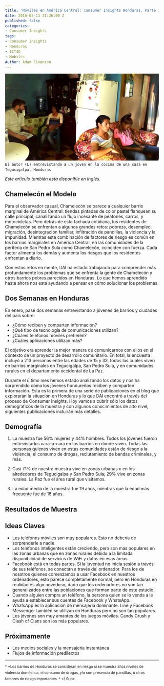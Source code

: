 ```yaml
---
title: 'Móviles en América Central: Consumer Insights Honduras, Parte 1'
date: 2016-05-11 21:36:00 Z
published: false
categories:
- Consumer Insights
tags:
- Consumer Insights
- Honduras
- ICT4D
- Mobiles
Author: Adam Fivenson
---
```


![Revised3.jpg](/uploads/Revised3.jpg)`El autor (L) entrevistando a un joven en la cocina de una casa en Tegucigalpa, Honduras`

*Este artículo también está disponible en Inglés.*

## Chamelecón el Modelo

Para el observador casual, Chamelecón se parece a cualquier barrio marginal de América Central: tiendas pintadas de color pastel flanquean su calle principal, canalizando un flujo incesante de peatones, carros, y motocicletas. Pero detrás de esta fachada cotidiana, los residentes de Chamelecón se enfrentan a algunos grandes retos: pobreza, desempleo, migración, desintegración familiar, infiltración de pandillas, la violencia y la impunidad. Mientras esta combinación de factores de riesgo es común en los barrios marginales en América Central, en las comunidades de la periferia de San Pedro Sula como Chamelecón, coinciden con fuerza. Cada factor alimenta los demás y aumenta los riesgos que los residentes enfrentan a diario. 

Con estos retos en mente, DAI ha estado trabajando para comprender más profundamente  los problemas que se enfrenta la gente de Chamelecón y otros barrios pobres parecidos en  Honduras.  Lo que hemos aprendido hasta ahora nos está ayudando a pensar en cómo solucionar los problemas.

## Dos Semanas en Honduras

En enero, pasé dos semanas entrevistando a jóvenes  de barrios y ciudades del país sobre: 

* ¿Cómo reciben y comparten información?
* ¿Qué tipo de tecnología de comunicaciones utilizan? 
* ¿Cuáles teléfonos móviles prefieren?
* ¿Cuáles aplicaciones utilizan más?

El objetivo era aprender la mejor manera de comunicarnos con ellos en el contexto de un proyecto de desarrollo comunitario. En total, la encuesta incluyó a 213 personas entre las edades de 15 y 33, todos los cuales viven en barrios marginales en Tegucigalpa, San Pedro Sula, y en comunidades rurales en el departamento occidental de La Paz.

Durante el último mes hemos estado analizando los datos y nos ha sorprendido cómo los jóvenes hondureños reciben y comparten información. Esta es la primera de una serie de publicaciones en el blog que explorarán la situación en Honduras y lo que DAI encontró a través del proceso de Consumer Insights. Hoy vamos a cubrir sólo los datos demográficos de la muestra y con algunos conocimientos de alto nivel, siguientes publicaciones incluirán más detalles. 

## Demografía

1. La muestra fue 56% mujeres y 44% hombres. Todos los jóvenes fueron entrevistados cara-a-cara en los barrios en donde viven. Todas las personas quienes viven en estas comunidades están de riesgo a la violencia, el consumo de drogas, reclutamiento de bandas criminales, y más.

2. Casi 71% de nuestra muestra vive en zonas urbanas o en los alrededores de Tegucigalpa y San Pedro Sula; 29% vive en zonas rurales. La Paz fue el área rural que visitamos.

3. La edad media de la muestra fue 19 años, mientras que la edad más frecuente fue de 16 años.

## Resultados de Muestra

<script id="infogram_0_FSJlq7JKrIbUHUZi" title="Espanol Honduras Mobile Use" src="//e.infogr.am/js/embed.js?smF" type="text/javascript"></script>

## Ideas Claves

* Los teléfonos móviles son muy populares. Esto no debería de sorprenderle a nadie.
* Los teléfonos inteligentes están creciendo, pero son más populares en las zonas urbanas que en zonas rurales debido a la limitada disponibilidad de servicios de WiFi y datos en esas áreas.
* Facebook está en todas partes. Si la juventud no inicia sesión a través de sus teléfonos, se conectan a través del ordenador. Para los de nosotros quienes comenzamos a usar Facebook en nuestros ordenadores, esto parece completamente normal, pero en Honduras en realidad es algo novedoso, dado que los ordenadores no son tan generalizados entre las poblaciones que forman parte de este estudio.
* Cuando alguien compra un teléfono, la persona quien se lo venda a le ayuda a establecer sus cuentas de Facebook y WhatsApp.
* WhatsApp es la aplicación de mensajería dominante. Line y Facebook Messenger también se utilizan en Honduras pero no son tan populares.
* Los jóvenes son muy amantes de los juegos móviles. Candy Crush y Clash of Clans son los más populares.

## Próximamente
* Los medios sociales y la mensajería instantánea 
* Flujos de información predilectos

***

<Sup> * *Los  barrios de Honduras se consideran en riesgo si se muestra altos niveles de violencia doméstica, el consumo de drogas, y/o con presencia de pandillas, u otros factores de riesgo importantes. * </ Sup>